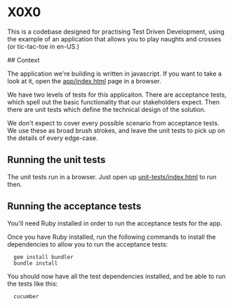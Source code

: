# X0X0

This is a codebase designed for practising Test Driven Development, using 
the example of an application that allows you to play naughts and crosses
(or tic-tac-toe in en-US.)

## Context

The application we're building is written in javascript. If you want to take
a look at it, open the [app/index.html](app/index.html) page in a browser.

We have two levels of tests for this applicaiton. There are acceptance tests,
which spell out the basic functionality that our stakeholders expect. Then there
are unit tests which define the technical design of the solution.

We don't expect to cover every possible scenario from acceptance tests. We use 
these as broad brush strokes, and leave the unit tests to pick up on the details 
of every edge-case.

## Running the unit tests

The unit tests run in a browser. Just open up [unit-tests/index.html](unit-tests/index.html)
to run then.

## Running the acceptance tests

You'll need Ruby installed in order to run the acceptance tests for the app.

Once you have Ruby installed, run the following commands to install the 
dependencies to allow you to run the acceptance tests:

```
  gem install bundler
  bundle install
```

You should now have all the test dependencies installed, and be able to run
the tests like this:

```
  cucumber
```
